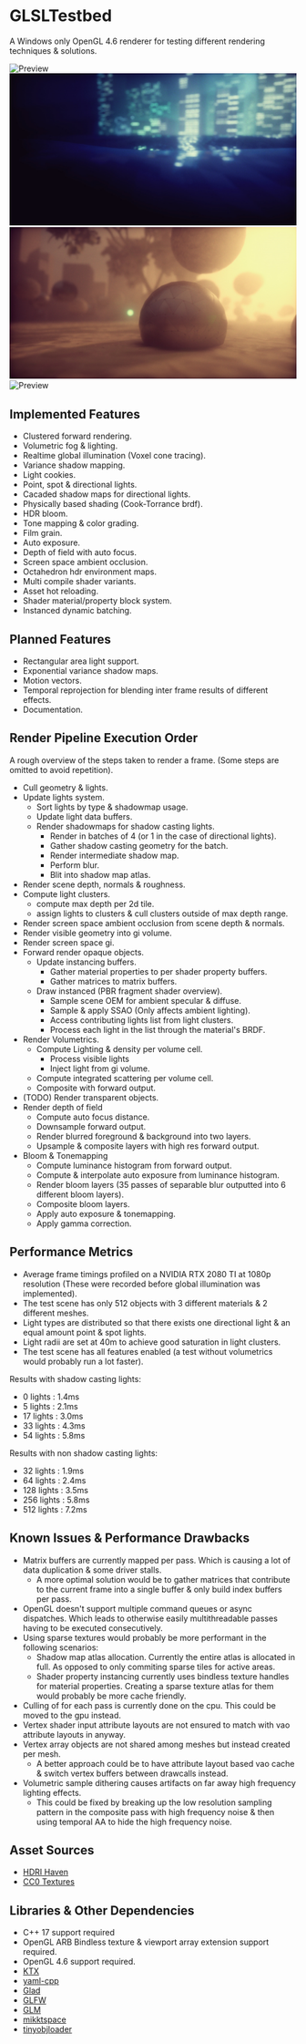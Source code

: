 # GLSLTestbed
A Windows only OpenGL 4.6 renderer for testing different rendering techniques & solutions.

![Preview](T_Preview_06.gif?raw=true "GI Preview")
![Preview](T_Preview_03.jpg?raw=true "Composition Preview")
![Preview](T_Preview_01.jpg?raw=true "HDRI Preview")
![Preview](T_Preview_02.gif?raw=true "Fog & Shadows Preview")

## Implemented Features
- Clustered forward rendering.
- Volumetric fog & lighting.
- Realtime global illumination (Voxel cone tracing).
- Variance shadow mapping.
- Light cookies.
- Point, spot & directional lights.
- Cacaded shadow maps for directional lights.
- Physically based shading (Cook-Torrance brdf).
- HDR bloom.
- Tone mapping & color grading.
- Film grain.
- Auto exposure.
- Depth of field with auto focus.
- Screen space ambient occlusion.
- Octahedron hdr environment maps.
- Multi compile shader variants.
- Asset hot reloading.
- Shader material/property block system.
- Instanced dynamic batching.

## Planned Features
- Rectangular area light support.
- Exponential variance shadow maps.
- Motion vectors.
- Temporal reprojection for blending inter frame results of different effects.
- Documentation.

## Render Pipeline Execution Order
A rough overview of the steps taken to render a frame. (Some steps are omitted to avoid repetition).

- Cull geometry & lights.
- Update lights system.
	- Sort lights by type & shadowmap usage.
	- Update light data buffers.
	- Render shadowmaps for shadow casting lights.
		- Render in batches of 4 (or 1 in the case of directional lights).
		- Gather shadow casting geometry for the batch.
		- Render intermediate shadow map.
		- Perform blur.
		- Blit into shadow map atlas.
- Render scene depth, normals & roughness.
- Compute light clusters.
	- compute max depth per 2d tile.
	- assign lights to clusters & cull clusters outside of max depth range.
- Render screen space ambient occlusion from scene depth & normals.
- Render visible geometry into gi volume.
- Render screen space gi.
- Forward render opaque objects.
	- Update instancing buffers.
		- Gather material properties to per shader property buffers.
		- Gather matrices to matrix buffers.
	- Draw instanced (PBR fragment shader overview).
		- Sample scene OEM for ambient specular & diffuse.
		- Sample & apply SSAO (Only affects ambient lighting).
		- Access contributing lights list from light clusters.
		- Process each light in the list through the material's BRDF.
- Render Volumetrics.
	- Compute Lighting & density per volume cell.
		- Process visible lights
		- Inject light from gi volume. 
	- Compute integrated scattering per volume cell.
	- Composite with forward output.
- (TODO) Render transparent objects.
- Render depth of field
	- Compute auto focus distance.
	- Downsample forward output.
	- Render blurred foreground & background into two layers.
	- Upsample & composite layers with high res forward output. 
- Bloom & Tonemapping
	- Compute luminance histogram from forward output.
	- Compute & interpolate auto exposure from luminance histogram.
	- Render bloom layers (35 passes of separable blur outputted into 6 different bloom layers).
	- Composite bloom layers.
	- Apply auto exposure & tonemapping.
	- Apply gamma correction.

## Performance Metrics
- Average frame timings profiled on a NVIDIA RTX 2080 TI at 1080p resolution (These were recorded before global illumination was implemented).
- The test scene has only 512 objects with 3 different materials & 2 different meshes.
- Light types are distributed so that there exists one directional light & an equal amount point & spot lights.
- Light radii are set at 40m to achieve good saturation in light clusters.
- The test scene has all features enabled (a test without volumetrics would probably run a lot faster).

Results with shadow casting lights:
- 0 lights : 1.4ms
- 5 lights : 2.1ms
- 17 lights : 3.0ms
- 33 lights : 4.3ms
- 54 lights : 5.8ms

Results with non shadow casting lights:
- 32 lights : 1.9ms
- 64 lights : 2.4ms
- 128 lights : 3.5ms
- 256 lights : 5.8ms
- 512 lights : 7.2ms

## Known Issues & Performance Drawbacks
- Matrix buffers are currently mapped per pass. Which is causing a lot of data duplication & some driver stalls.
	- A more optimal solution would be to gather matrices that contribute to the current frame into a single buffer & only build index buffers per pass.
- OpenGL doesn't support multiple command queues or async dispatches. Which leads to otherwise easily multithreadable passes having to be executed consecutively.
- Using sparse textures would probably be more performant in the following scenarios:
	- Shadow map atlas allocation. Currently the entire atlas is allocated in full. As opposed to only commiting sparse tiles for active areas.
	- Shader property instancing currently uses bindless texture handles for material properties. 
	  Creating a sparse texture atlas for them would probably be more cache friendly.
- Culling of for each pass is currently done on the cpu. This could be moved to the gpu instead.
- Vertex shader input attribute layouts are not ensured to match with vao attribute layouts in anyway.
- Vertex array objects are not shared among meshes but instead created per mesh.
	- A better approach could be to have attribute layout based vao cache & switch vertex buffers between drawcalls instead.
- Volumetric sample dithering causes artifacts on far away high frequency lighting effects.
	- This could be fixed by breaking up the low resolution sampling pattern in the composite pass with high frequency noise & then using temporal AA to hide the high frequency noise.


## Asset Sources
- [HDRI Haven](https://hdrihaven.com)
- [CC0 Textures](https://cc0textures.com/)

## Libraries & Other Dependencies
- C++ 17 support required
- OpenGL ARB Bindless texture & viewport array extension support required.
- OpenGL 4.6 support required.
- [KTX](https://github.com/KhronosGroup/KTX-Software)
- [yaml-cpp](https://github.com/jbeder/yaml-cpp)
- [Glad](https://glad.dav1d.de/)
- [GLFW](https://www.glfw.org/)
- [GLM](https://github.com/g-truc/glm)
- [mikktspace](http://www.mikktspace.com/)
- [tinyobjloader](https://github.com/tinyobjloader/tinyobjloader)
